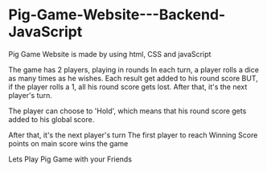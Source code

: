 # Pig-Game-Website---Backend-JavaScript
Pig Game Website is made by using html, CSS and javaScript

The game has 2 players, playing in rounds
In each turn, a player rolls a dice as many times as he wishes.
Each result get added to his round score 
BUT, if the player rolls a 1, all his round score gets lost. After that, it's the next player's turn.

The player can choose to 'Hold', which means that his round score gets added to his global score. 

After that, it's the next player's turn
The first player to reach Winning Score points on main score wins the game

Lets Play Pig Game with your Friends
